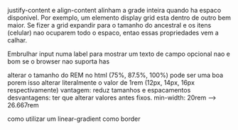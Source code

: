 justify-content e align-content alinham a grade inteira quando ha espaco disponivel. Por exemplo, um elemento display grid esta dentro de outro bem maior. Se fizer a grid expandir para o tamanho do ancestral e os itens (celular) nao ocuparem todo o espaco, entao essas propriedades vem a calhar.

Embrulhar input numa label para mostrar um texto de campo opcional nao e bom se o browser nao suporta has

alterar o tamanho do REM no html (75%, 87.5%, 100%) pode ser uma boa porem isso alterar literalmente o valor de 1rem (12px, 14px, 16px respectivamente)
  vantagem: reduz tamanhos e espacamentos
  desvantagens: ter que alterar valores antes fixos. min-width: 20rem --> 26.667rem

como utilizar um linear-gradient como border